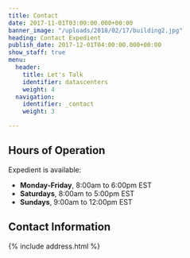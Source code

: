 ```yaml
---
title: Contact
date: 2017-11-01T03:00:00.000+00:00
banner_image: "/uploads/2018/02/17/building2.jpg"
heading: Contact Expedient
publish_date: 2017-12-01T04:00:00.000+00:00
show_staff: true
menu:
  header:
    title: Let's Talk
    identifier: datascenters
    weight: 4
  navigation:
    identifier: _contact
    weight: 3

---
```

## Hours of Operation

Expedient is available:

* **Monday-Friday**, 8:00am to 6:00pm EST
* **Saturdays**, 8:00am to 5:00pm EST
* **Sundays**, 9:00am to 12:00pm EST

## Contact Information

{% include address.html %}